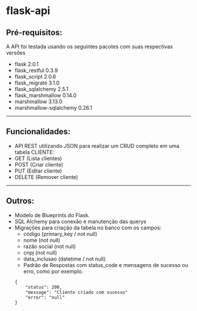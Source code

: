 # flask-api
## Pré-requisitos:
A API foi testada usando os seguintes pacotes com suas respectivas versões

* flask 2.0.1
* flask_restful 0.3.9
* flask_script 2.0.6
* flask_migrate 3.1.0
* flask_sqlalchemy 2.5.1
* flask_marshmallow 0.14.0
* marshmallow 3.13.0
* marshmallow-sqlalchemy 0.26.1


_____

## Funcionalidades:
* API  REST  utilizando  JSON  para  realizar  um  CRUD  completo  em  uma tabela CLIENTE:
* GET (Lista clientes)
* POST (Criar cliente) 
* PUT (Editar cliente) 
* DELETE (Remover cliente) 
_____
## Outros:
* Modelo de Blueprints do Flask. 
* SQL Alchemy para conexão e manutenção das querys
* Migrações para criação da tabela no banco com os campos: 
    * código (primary_key / not null)
    * nome (not null)
    * razão social (not null)
    * cnpj (not null)
    * data_inclusao (datetime / not null)
    * Padrão  de  Respostas com status_code e mensagens de sucesso ou erro, como por exemplo. 
    ```
    { 
        "status": 200, 
        "message": "Cliente criado com sucesso" 
        "error": "null" 
    }
    ```


